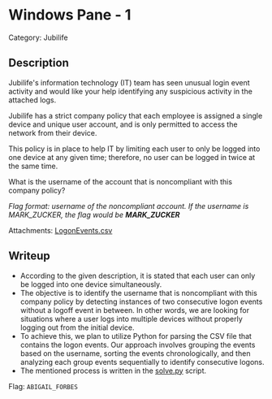 # Windows Pane - 1
Category: Jubilife

## Description
Jubilife's information technology (IT) team has seen unusual login event activity and would like your help identifying any suspicious activity in the attached logs.

Jubilife has a strict company policy that each employee is assigned a single device and unique user account, and is only permitted to access the network from their device.

This policy is in place to help IT by limiting each user to only be logged into one device at any given time; therefore, no user can be logged in twice at the same time.

What is the username of the account that is noncompliant with this company policy?

*Flag format: username of the noncompliant account. If the username is MARK_ZUCKER, the flag would be **MARK_ZUCKER***

Attachments: [LogonEvents.csv](attachments/LogonEvents.csv)

## Writeup
- According to the given description, it is stated that each user can only be logged into one device simultaneously.
- The objective is to identify the username that is noncompliant with this company policy by detecting instances of two consecutive logon events without a logoff event in between. In other words, we are looking for situations where a user logs into multiple devices without properly logging out from the initial device.
- To achieve this, we plan to utilize Python for parsing the CSV file that contains the logon events. Our approach involves grouping the events based on the username, sorting the events chronologically, and then analyzing each group events sequentially to identify consecutive logons.
- The mentioned process is written in the [solve.py](solution/solve.py) script.

Flag: `ABIGAIL_FORBES`
